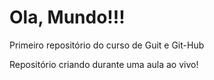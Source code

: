 # Ola, Mundo!!!
 Primeiro repositório do curso de Guit e Git-Hub


Repositório criando durante uma aula ao vivo!